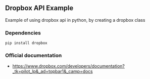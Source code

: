 ## Dropbox API Example

Example of using dropbox api in python, by creating a dropbox class

### Dependencies

`pip install dropbox`

### Official documentation

- https://www.dropbox.com/developers/documentation?_tk=pilot_lp&_ad=topbar1&_camp=docs
